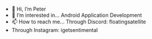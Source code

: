 - 👋 Hi, I’m Peter
- 👀 I’m interested in... Android Application Development
- 📫 How to reach me... Through Discord: floatingsatellite
- Through Instagram: igetsentimental

<!---
PeterKaa1/PeterKaa1 is a ✨ special ✨ repository because its `README.md` (this file) appears on your GitHub profile.
You can click the Preview link to take a look at your changes.
--->
